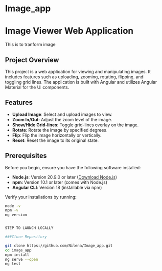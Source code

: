 # Image_app
# Image Viewer Web Application
This is to tranform image

## Project Overview

This project is a web application for viewing and manipulating images. It includes features such as uploading, zooming, rotating, flipping, and toggling grid lines. The application is built with Angular and utilizes Angular Material for the UI components.

## Features

- **Upload Image**: Select and upload images to view.
- **Zoom In/Out**: Adjust the zoom level of the image.
- **Show/Hide Grid-lines**: Toggle grid-lines overlay on the image.
- **Rotate**: Rotate the image by specified degrees.
- **Flip**: Flip the image horizontally or vertically.
- **Reset**: Reset the image to its original state.

## Prerequisites

Before you begin, ensure you have the following software installed:

- **Node.js**: Version 20.9.0 or later ([Download Node.js](https://nodejs.org/))
- **npm**: Version 10.1 or later (comes with Node.js)
- **Angular CLI**: Version 18 (installable via npm)

Verify your installations by running:

```sh
node -v
npm -v
ng version


STEP TO LAUNCH LOCALLY

###Clone Repository

git clone https://github.com/Nilena/Image_app.git
cd image_app
npm install
ng serve --open
ng test




